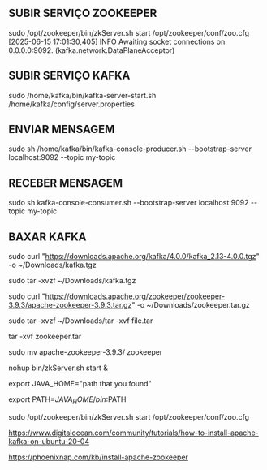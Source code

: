## SUBIR SERVIÇO ZOOKEEPER
 sudo /opt/zookeeper/bin/zkServer.sh start /opt/zookeeper/conf/zoo.cfg
[2025-06-15 17:01:30,405] INFO Awaiting socket connections on 0.0.0.0:9092. (kafka.network.DataPlaneAcceptor)

## SUBIR SERVIÇO KAFKA
sudo /home/kafka/bin/kafka-server-start.sh /home/kafka/config/server.properties
 
## ENVIAR MENSAGEM
sudo sh /home/kafka/bin/kafka-console-producer.sh --bootstrap-server localhost:9092 --topic my-topic

## RECEBER MENSAGEM
sudo sh kafka-console-consumer.sh --bootstrap-server localhost:9092 --topic my-topic

## BAXAR KAFKA
 sudo curl "https://downloads.apache.org/kafka/4.0.0/kafka_2.13-4.0.0.tgz" -o ~/Downloads/kafka.tgz

sudo tar -xvzf ~/Downloads/kafka.tgz

sudo curl "https://downloads.apache.org/zookeeper/zookeeper-3.9.3/apache-zookeeper-3.9.3.tar.gz" -o ~/Downloads/zookeeper.tar.gz

sudo tar -xvzf ~/Downloads/tar -xvf file.tar

tar -xvf zookeeper.tar

sudo mv apache-zookeeper-3.9.3/ zookeeper

nohup bin/zkServer.sh start &

export JAVA_HOME="path that you found"
 
export PATH=$JAVA_HOME/bin:$PATH





sudo /opt/zookeeper/bin/zkServer.sh start /opt/zookeeper/conf/zoo.cfg 

https://www.digitalocean.com/community/tutorials/how-to-install-apache-kafka-on-ubuntu-20-04

https://phoenixnap.com/kb/install-apache-zookeeper
